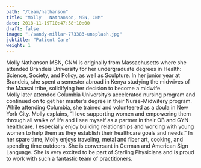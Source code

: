 ```yaml
---
path: "/team/nathanson"
title: "Molly	Nathanson, MSN,	CNM"
date: 2018-11-19T10:47:58+10:00
draft: false
image: "./sandy-millar-773383-unsplash.jpg"
jobtitle: "Patient Care"
weight: 1
---
```



Molly	Nathanson MSN,	CNM is	originally	from	Massachusetts	where	she	attended
Brandeis	University	for	her	undergraduate	degrees	in	Health:	Science,	Society,	and
Policy,	as	well	as	Sculpture.	In	her	junior	year	at	Brandeis,	she	spent	a	semester
abroad	in	Kenya	studying	the	midwives	of	the	Maasai	tribe,	solidifying	her	decision
to	become	a	midwife.		
Molly	later	attended	Columbia	University’s	accelerated	nursing	program	and
continued	on	to	get	her	master’s	degree	in	their	Nurse-Midwifery	program.		While
attending	Columbia,	she	trained	and	volunteered	as	a	doula	in	New	York	City.	Molly
explains,	“I	love	supporting	women	and	empowering	them	through	all	walks	of	life
and	I	see	myself	as	a	partner	in	their	OB	and	GYN	healthcare.	I	especially	enjoy
building	relationships	and	working	with	young	women	to	help	them	as	they
establish	their	healthcare	goals	and	needs.”
In	her	spare	time,	Molly	enjoys	traveling,	metal	and	fiber	art,	cooking,	and	spending
time	outdoors.	She	is	conversant	in	German	and	American	Sign	Language.	She	is
very	excited	to	be	part	of	Starling	Physicians	and	is	proud	to	work	with	such	a
fantastic	team	of	practitioners.

